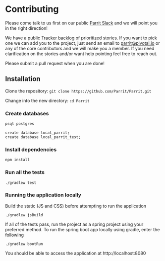 # Contributing

Please come talk to us first on our public [Parrit Slack](https://parrit.slack.com) and we will point you in the right 
direction!

We have a public [Tracker backlog](https://www.pivotaltracker.com/n/projects/1504460) of prioritized stories.
If you want to pick one we can add you to the project, just send an email to parrit@pivotal.io
or any of the core contributors and we will make you a member. If you need clarification on the stories 
and/or want help pointing feel free to reach out.

Please submit a pull request when you are done!

## Installation

Clone the repository: `git clone https://github.com/Parrit/Parrit.git`

Change into the new directory: `cd Parrit`

### Create databases

```bash
psql postgres
```

```psql
create database local_parrit;
create database local_parrit_test;
```

### Install dependencies
```
npm install
```

### Run all the tests

```
./gradlew test
```

### Running the application locally

Build the static (JS and CSS) before attempting to run the application
```
./gradlew jsBuild
```

If all of the tests pass, run the project as a spring project using your preferred method.
To run the spring boot app locally using gradle, enter the following
```
./gradlew bootRun
```

You should be able to access the application at http://localhost:8080
